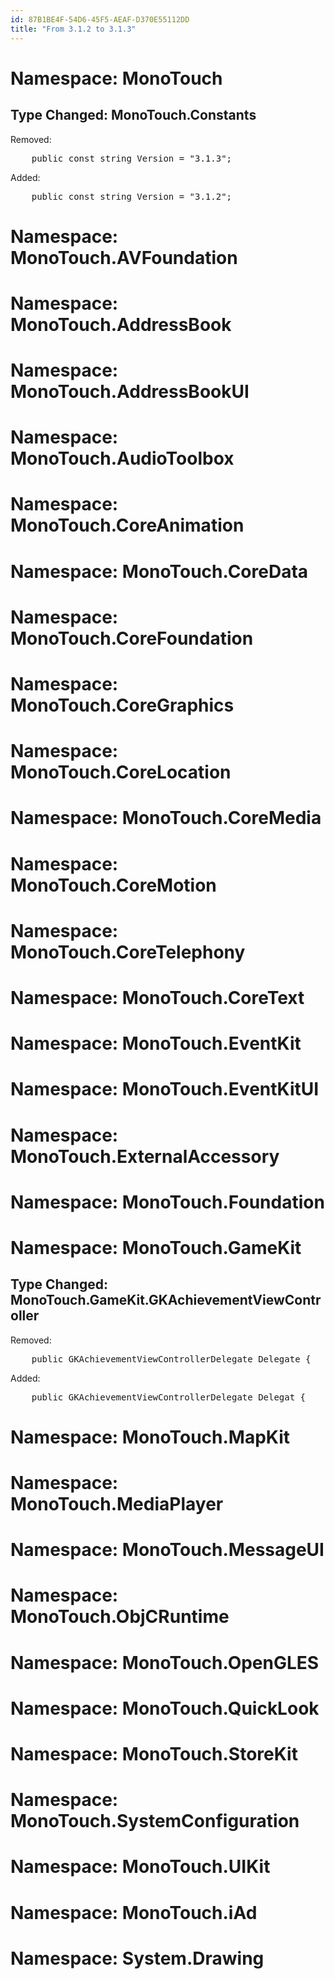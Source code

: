 ```yaml
---
id: 87B1BE4F-54D6-45F5-AEAF-D370E55112DD
title: "From 3.1.2 to 3.1.3"
---
```


<html><head><title>Comparison between monotouch.dll and monotouch.dll</title></head>
<body>
<h1>Namespace: MonoTouch</h1>
<h2>Type Changed: MonoTouch.Constants</h2>
<p>Removed:</p><pre>
 	public const string Version = "3.1.3";
</pre>
<p>Added:</p><pre>
 	public const string Version = "3.1.2";
</pre>
<h1>Namespace: MonoTouch.AVFoundation</h1>
<h1>Namespace: MonoTouch.AddressBook</h1>
<h1>Namespace: MonoTouch.AddressBookUI</h1>
<h1>Namespace: MonoTouch.AudioToolbox</h1>
<h1>Namespace: MonoTouch.CoreAnimation</h1>
<h1>Namespace: MonoTouch.CoreData</h1>
<h1>Namespace: MonoTouch.CoreFoundation</h1>
<h1>Namespace: MonoTouch.CoreGraphics</h1>
<h1>Namespace: MonoTouch.CoreLocation</h1>
<h1>Namespace: MonoTouch.CoreMedia</h1>
<h1>Namespace: MonoTouch.CoreMotion</h1>
<h1>Namespace: MonoTouch.CoreTelephony</h1>
<h1>Namespace: MonoTouch.CoreText</h1>
<h1>Namespace: MonoTouch.EventKit</h1>
<h1>Namespace: MonoTouch.EventKitUI</h1>
<h1>Namespace: MonoTouch.ExternalAccessory</h1>
<h1>Namespace: MonoTouch.Foundation</h1>
<h1>Namespace: MonoTouch.GameKit</h1>
<h2>Type Changed: MonoTouch.GameKit.GKAchievementViewController</h2>
<p>Removed:</p><pre>
 	public GKAchievementViewControllerDelegate Delegate {
</pre>
<p>Added:</p><pre>
 	public GKAchievementViewControllerDelegate Delegat {
</pre>
<h1>Namespace: MonoTouch.MapKit</h1>
<h1>Namespace: MonoTouch.MediaPlayer</h1>
<h1>Namespace: MonoTouch.MessageUI</h1>
<h1>Namespace: MonoTouch.ObjCRuntime</h1>
<h1>Namespace: MonoTouch.OpenGLES</h1>
<h1>Namespace: MonoTouch.QuickLook</h1>
<h1>Namespace: MonoTouch.StoreKit</h1>
<h1>Namespace: MonoTouch.SystemConfiguration</h1>
<h1>Namespace: MonoTouch.UIKit</h1>
<h1>Namespace: MonoTouch.iAd</h1>
<h1>Namespace: System.Drawing</h1>
</body>
</html>
